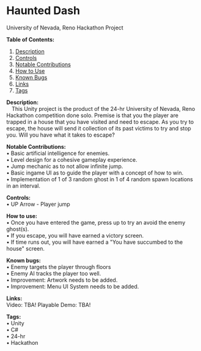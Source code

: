 # Haunted Dash
University of Nevada, Reno Hackathon Project

<b>Table of Contents:</b>
1) [Description](#description)
2) [Controls](#controls)
3) [Notable Contributions](#notable)
3) [How to Use](#run)
4) [Known Bugs](#bugs)
5) [Links](#links)
6) [Tags](#tags)


<a name="description"><b>Description:</b></a> <br />
&emsp;This Unity project is the product of the 24-hr University of Nevada, Reno Hackathon 
competition done solo. Premise is that you the player are trapped in a house that you 
have visited and need to escape. As you try to escape, the house will send it collection 
of its past victims to try and stop you. Will you have what it takes to escape?

<a name="notable"> <b>Notable Contributions:</b></a> <br />
• Basic artificial intelligence for enemies. <br />
• Level design for a cohesive gameplay experience. <br />
• Jump mechanic as to not allow infinite jump. <br />
• Basic ingame UI as to guide the player with a concept of how to win. <br />
• Implementation of 1 of 3 random ghost in 1 of 4 random spawn locations <br />
in an interval.

<a name="controls"><b>Controls:</b></a> <br />
• UP Arrow - Player jump <br />

<a name="run"><b>How to use:</b></a> <br />
• Once you have entered the game, press up to try an avoid the enemy ghost(s). <br />
• If you escape, you will have earned a victory screen. <br />
• If time runs out, you will have earned a "You have succumbed to the house" screen. <br />

<a name="run"><b>Known bugs:</b></a> <br />
• Enemy targets the player through floors <br />
• Enemy AI tracks the player too well. <br />
• Improvement: Artwork needs to be added. <br />
• Improvement: Menu UI System needs to be added. <br />

<a name="links"><b>Links:</b></a> <br />
Video: TBA!
Playable Demo: TBA!

<a name="tags"><b>Tags:</b></a> <br />
• Unity <br />
• C# <br />
• 24-hr <br />
• Hackathon <br />
